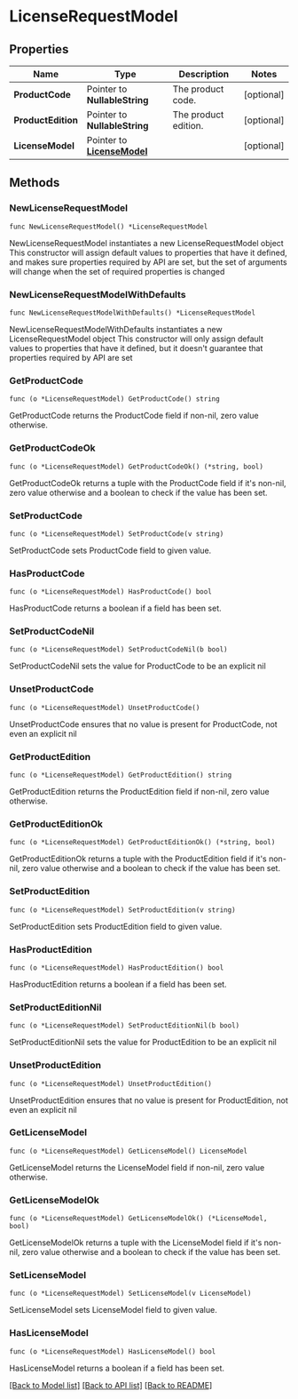 # LicenseRequestModel

## Properties

Name | Type | Description | Notes
------------ | ------------- | ------------- | -------------
**ProductCode** | Pointer to **NullableString** | The product code. | [optional] 
**ProductEdition** | Pointer to **NullableString** | The product edition. | [optional] 
**LicenseModel** | Pointer to [**LicenseModel**](LicenseModel.md) |  | [optional] 

## Methods

### NewLicenseRequestModel

`func NewLicenseRequestModel() *LicenseRequestModel`

NewLicenseRequestModel instantiates a new LicenseRequestModel object
This constructor will assign default values to properties that have it defined,
and makes sure properties required by API are set, but the set of arguments
will change when the set of required properties is changed

### NewLicenseRequestModelWithDefaults

`func NewLicenseRequestModelWithDefaults() *LicenseRequestModel`

NewLicenseRequestModelWithDefaults instantiates a new LicenseRequestModel object
This constructor will only assign default values to properties that have it defined,
but it doesn't guarantee that properties required by API are set

### GetProductCode

`func (o *LicenseRequestModel) GetProductCode() string`

GetProductCode returns the ProductCode field if non-nil, zero value otherwise.

### GetProductCodeOk

`func (o *LicenseRequestModel) GetProductCodeOk() (*string, bool)`

GetProductCodeOk returns a tuple with the ProductCode field if it's non-nil, zero value otherwise
and a boolean to check if the value has been set.

### SetProductCode

`func (o *LicenseRequestModel) SetProductCode(v string)`

SetProductCode sets ProductCode field to given value.

### HasProductCode

`func (o *LicenseRequestModel) HasProductCode() bool`

HasProductCode returns a boolean if a field has been set.

### SetProductCodeNil

`func (o *LicenseRequestModel) SetProductCodeNil(b bool)`

 SetProductCodeNil sets the value for ProductCode to be an explicit nil

### UnsetProductCode
`func (o *LicenseRequestModel) UnsetProductCode()`

UnsetProductCode ensures that no value is present for ProductCode, not even an explicit nil
### GetProductEdition

`func (o *LicenseRequestModel) GetProductEdition() string`

GetProductEdition returns the ProductEdition field if non-nil, zero value otherwise.

### GetProductEditionOk

`func (o *LicenseRequestModel) GetProductEditionOk() (*string, bool)`

GetProductEditionOk returns a tuple with the ProductEdition field if it's non-nil, zero value otherwise
and a boolean to check if the value has been set.

### SetProductEdition

`func (o *LicenseRequestModel) SetProductEdition(v string)`

SetProductEdition sets ProductEdition field to given value.

### HasProductEdition

`func (o *LicenseRequestModel) HasProductEdition() bool`

HasProductEdition returns a boolean if a field has been set.

### SetProductEditionNil

`func (o *LicenseRequestModel) SetProductEditionNil(b bool)`

 SetProductEditionNil sets the value for ProductEdition to be an explicit nil

### UnsetProductEdition
`func (o *LicenseRequestModel) UnsetProductEdition()`

UnsetProductEdition ensures that no value is present for ProductEdition, not even an explicit nil
### GetLicenseModel

`func (o *LicenseRequestModel) GetLicenseModel() LicenseModel`

GetLicenseModel returns the LicenseModel field if non-nil, zero value otherwise.

### GetLicenseModelOk

`func (o *LicenseRequestModel) GetLicenseModelOk() (*LicenseModel, bool)`

GetLicenseModelOk returns a tuple with the LicenseModel field if it's non-nil, zero value otherwise
and a boolean to check if the value has been set.

### SetLicenseModel

`func (o *LicenseRequestModel) SetLicenseModel(v LicenseModel)`

SetLicenseModel sets LicenseModel field to given value.

### HasLicenseModel

`func (o *LicenseRequestModel) HasLicenseModel() bool`

HasLicenseModel returns a boolean if a field has been set.


[[Back to Model list]](../README.md#documentation-for-models) [[Back to API list]](../README.md#documentation-for-api-endpoints) [[Back to README]](../README.md)


